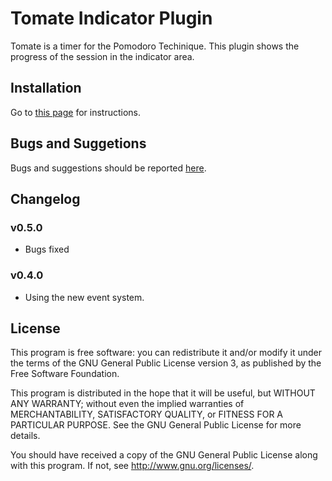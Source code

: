 Tomate Indicator Plugin
=======================

Tomate is a timer for the Pomodoro Techinique. 
This plugin shows the progress of the session in the indicator area.

Installation
------------

Go to [this page](https://github.com/eliostvs/tomate-gtk) for instructions.


Bugs and Suggetions
-------------------

Bugs and suggestions should be reported [here](https://github.com/eliostvs/tomate-indicator-plugin/issues).

Changelog
---------

### v0.5.0

- Bugs fixed

### v0.4.0

- Using the new event system.

License
-------

This program is free software: you can redistribute it and/or modify it
under the terms of the GNU General Public License version 3, as published
by the Free Software Foundation.

This program is distributed in the hope that it will be useful, but
WITHOUT ANY WARRANTY; without even the implied warranties of
MERCHANTABILITY, SATISFACTORY QUALITY, or FITNESS FOR A PARTICULAR
PURPOSE.  See the GNU General Public License for more details.

You should have received a copy of the GNU General Public License along
with this program.  If not, see <http://www.gnu.org/licenses/>.
